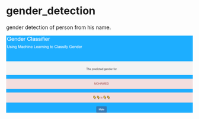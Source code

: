 # gender_detection
 gender detection of person from his name.

<p align="center">
  <img src="gender.PNG" width="1080"/>
